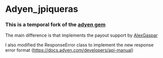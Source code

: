 # Adyen_jpiqueras

### This is a temporal fork of the [adyen gem](https://github.com/wvanbergen/adyen)

The main difference is that implements the payout support by [AlexGaspar](https://github.com/AlexGaspar)

I also modified the ResponseError class to implement the new response error format (https://docs.adyen.com/developers/api-manual)
